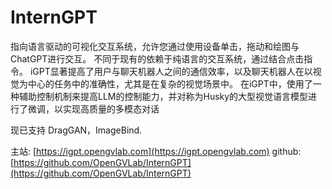 # InternGPT

指向语言驱动的可视化交互系统，允许您通过使用设备单击，拖动和绘图与ChatGPT进行交互。
不同于现有的依赖于纯语言的交互系统，通过结合点击指令。
iGPT显著提高了用户与聊天机器人之间的通信效率，以及聊天机器人在以视觉为中心的任务中的准确性，尤其是在复杂的视觉场景中。
在iGPT中，使用了一种辅助控制机制来提高LLM的控制能力，并对称为Husky的大型视觉语言模型进行了微调，以实现高质量的多模态对话

现已支持 DragGAN，ImageBind.

主站: [https://igpt.opengvlab.com](https://igpt.opengvlab.com)
github: [https://github.com/OpenGVLab/InternGPT](https://github.com/OpenGVLab/InternGPT)